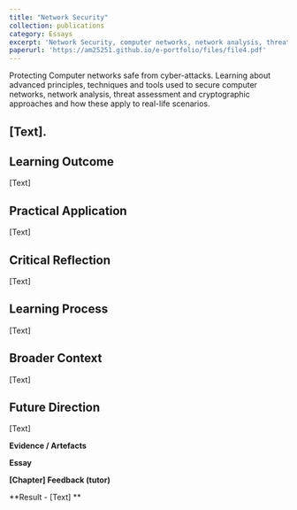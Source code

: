 ```yaml
---
title: "Network Security"
collection: publications
category: Essays
excerpt: 'Network Security, computer networks, network analysis, threat assessment and cryptography.'
paperurl: 'https://am25251.github.io/e-portfolio/files/file4.pdf'
---
```


Protecting Computer networks safe from cyber-attacks.
Learning about advanced principles, techniques and tools used to secure computer networks, network analysis, threat assessment and cryptographic approaches and how these apply to real-life scenarios.


**[Text].**
---


## Learning Outcome

[Text]

## Practical Application

[Text]

## Critical Reflection

[Text]

## Learning Process

[Text]

## Broader Context

[Text]

## Future Direction

[Text]

**Evidence / Artefacts**

**Essay**

**[Chapter] Feedback (tutor)**

**Result - [Text] **

